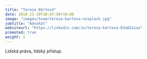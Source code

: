 ```yaml
---
title: "Tereza Bártová"
date: 2018-11-19T10:47:58+10:00
image: "images/team/tereza-bartova-unsplash.jpg"
jobtitle: "Advokát"
websiteurl: "https://linkedin.com/in/tereza-bártová-83a02a1aa"
promoted: true
weight: 1
---
```


Lidská práva, lidský přístup.
